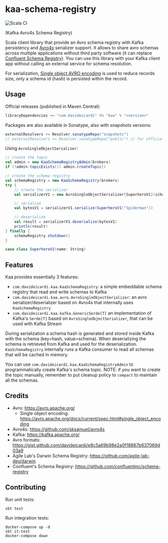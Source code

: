 # kaa-schema-registry

![Scala CI](https://github.com/davideicardi/kaa/workflows/Scala%20CI/badge.svg)

(Kafka Avro4s Schema Registry)

Scala client library that provide an Avro schema registry with Kafka persistency and [Avro4s](https://github.com/sksamuel/avro4s) serializer support.
It allows to share avro schemas across multiple applications without third party software (it can replace [Confluent Schema Registry](https://github.com/confluentinc/schema-registry)). You can use this library with your Kafka client app without calling an external service for schema resolution.

For serialization, [Single object AVRO encoding](https://avro.apache.org/docs/current/spec.html#single_object_encoding) is used to reduce records size, only a schema id (hash) is persisted within the record.  

## Usage

Official releases (published in Maven Central):

```sbt
libraryDependencies += "com.davideicardi" %% "kaa" % "<version>"
```

Packages are also available in Sonatype, also with snapshots versions:

```sbt
externalResolvers += Resolver.sonatypeRepo("snapshots")
// externalResolvers += Resolver.sonatypeRepo("public") // for official releases
```

Using `AvroSingleObjectSerializer`:

```scala
// create the topic
val admin = new KaaSchemaRegistryAdmin(brokers)
if (!admin.topicExists()) admin.createTopic()

// create the schema registry
val schemaRegistry = new KaaSchemaRegistry(brokers)
try {
    // create the serializer
    val serializerV1 = new AvroSingleObjectSerializer[SuperheroV1](schemaRegistry)

    // serialize
    val bytesV1 = serializerV1.serialize(SuperheroV1("Spiderman"))

    // deserialize
    val result = serializerV1.deserialize(bytesV1)
    println(result)
} finally {
    schemaRegistry.shutdown()
}

case class SuperheroV1(name: String)
```

## Features

Kaa provides essentially 3 features:

- `com.davideicardi.kaa.KaaSchemaRegistry`: a simple embeddable schema registry that read and write schemas to Kafka
- `com.davideicardi.kaa.avro.AvroSingleObjectSerializer`: an avro serializer/deserializer based on Avro4s that internally uses `KaaSchemaRegistry`
- `com.davideicardi.kaa.kafka.GenericSerde[T]` an implementation of Kafka's `Serde[T]` based on `AvroSingleObjectSerializer`, that can be used with Kafka Stream

During serialization a schema hash is generated and stored inside Kafka with the schema (key=hash, value=schema).
When deserializing the schema is retrieved from Kafka and used for the deserialization.
`KaaSchemaRegistry` internally runs a Kafka consumer to read all schemas that will be cached in memory.

You can use `com.davideicardi.kaa.KaaSchemaRegistryAdmin` to programmatically create Kafka's schema topic.
NOTE: if you want to create the topic manually, remember to put cleanup policy to `compact` to maintain all the schemas.

## Credits

- Avro: https://avro.apache.org/
  - Single object encoding: https://avro.apache.org/docs/current/spec.html#single_object_encoding
- Avro4s: https://github.com/sksamuel/avro4s
- Kafka: https://kafka.apache.org/
- Avro formats: https://gist.github.com/davideicardi/e8c5a69b98e2a0f18867b637069d03a9
- Agile Lab's Darwin Schema Registry: https://github.com/agile-lab-dev/darwin
- Confluent's Schema Registry: https://github.com/confluentinc/schema-registry

## Contributing

Run unit tests:

```
sbt test
```

Run integration tests:

```
docker-compose up -d
sbt it:test
docker-compose down
```
